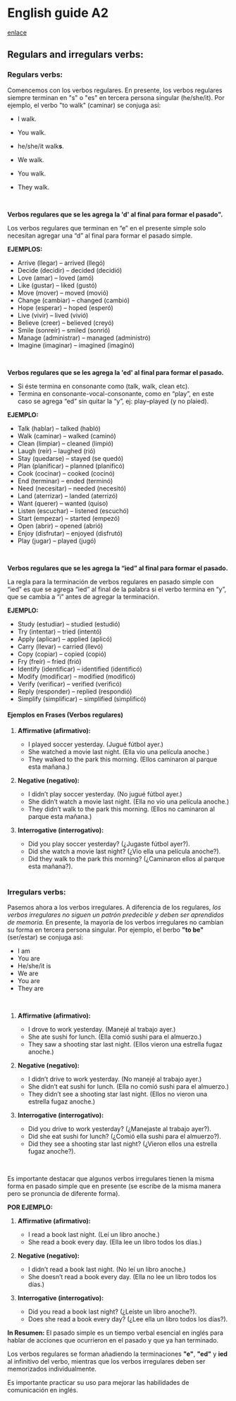 # English guide A2 #

[enlace](https://multilingualmentor.com/verbos-regulares-e-irregulares/#:~:text=Existen%20dos%20tipos%20de%20verbos%20en%20ingl%C3%A9s:%20regulares)

## Regulars and irregulars verbs: ##

### Regulars verbs: ###

Comencemos con los verbos regulares. En presente, los verbos regulares siempre terminan en "s" o "es" en tercera persona singular (he/she/it). Por ejemplo, el verbo "to walk" (caminar) se conjuga así:

* I walk.
* You walk.
* he/she/it walk**s**.
* We walk.
* You walk.
* They walk.

    <br/>
    
**Verbos regulares que se les agrega la 'd' al final para formar el pasado".**

Los verbos regulares que terminan en “e” en el presente simple solo necesitan agregar una “d” al final para formar el pasado simple.

**EJEMPLOS:**

- Arrive (llegar) – arrived (llegó)
- Decide (decidir) – decided (decidió)
- Love (amar) – loved (amó)
- Like (gustar) – liked (gustó)
- Move (mover) – moved (movió)
- Change (cambiar) – changed (cambió)
- Hope (esperar) – hoped (esperó)
- Live (vivir) – lived (vivió)
- Believe (creer) – believed (creyó)
- Smile (sonreír) – smiled (sonrió)
- Manage (administrar) – managed (administró)
- Imagine (imaginar) – imagined (imaginó)

<br/>

**Verbos regulares que se les agrega la 'ed' al final para formar el pasado.**

* Si éste termina en consonante como (talk, walk, clean etc).
* Termina en consonante-vocal-consonante, como en “play”, en este caso se agrega “ed” sin quitar la “y”, ej: play–played (y no plaied).

**EJEMPLO:**

* Talk (hablar) – talked (habló)
* Walk (caminar) – walked (caminó)
* Clean (limpiar) – cleaned (limpió)
* Laugh (reír) – laughed (rió)
* Stay (quedarse) – stayed (se quedó)
* Plan (planificar) – planned (planificó)
* Cook (cocinar) – cooked (cocinó)
* End (terminar) – ended (terminó)
* Need (necesitar) – needed (necesitó)
* Land (aterrizar) – landed (aterrizó)
* Want (querer) – wanted (quiso)
* Listen (escuchar) – listened (escuchó)
* Start (empezar) – started (empezó)
* Open (abrir) – opened (abrió)
* Enjoy (disfrutar) – enjoyed (disfrutó)
* Play (jugar) – played (jugó)

<br/>

**Verbos regulares que se les agrega la “ied” al final para formar el pasado.**

La regla para la terminación de verbos regulares en pasado simple con “ied” es que se agrega “ied” al final de la palabra si el verbo termina en “y”, que se cambia a “i” antes de agregar la terminación.

**EJEMPLO:**

* Study (estudiar) – studied (estudió)
* Try (intentar) – tried (intentó)
* Apply (aplicar) – applied (aplicó)
* Carry (llevar) – carried (llevó)
* Copy (copiar) – copied (copió)
* Fry (freír) – fried (frió)
* Identify (identificar) – identified (identificó)
* Modify (modificar) – modified (modificó)
* Verify (verificar) – verified (verificó)
* Reply (responder) – replied (respondió)
* Simplify (simplificar) – simplified (simplificó)

#### Ejemplos en Frases (Verbos regulares)

1. **Affirmative (afirmativo):**
    * I played soccer yesterday. (Jugué fútbol ayer.)
    * She watched a movie last night. (Ella vio una película anoche.)
    * They walked to the park this morning. (Ellos caminaron al parque esta mañana.)

2. **Negative (negativo):**
    * I didn’t play soccer yesterday. (No jugué fútbol ayer.)
    * She didn’t watch a movie last night. (Ella no vio una película anoche.)
    * They didn’t walk to the park this morning. (Ellos no caminaron al parque esta mañana.)

3. **Interrogative (interrogativo):**
    * Did you play soccer yesterday? (¿Jugaste fútbol ayer?).
    * Did she watch a movie last night? (¿Vio ella una película anoche?).
    * Did they walk to the park this morning? (¿Caminaron ellos al parque esta mañana?).

    <br/>

### Irregulars verbs:
Pasemos ahora a los verbos irregulares. A diferencia de los regulares, *los verbos irregulares no siguen un patrón predecible y deben ser aprendidos de memoria.*
En presente, la mayoría de los verbos irregulares no cambian su forma en tercera persona singular. Por ejemplo, el berbo **"to be"** (ser/estar) se conjuga así:

* I am
* You are
* He/she/it is
* We are
* You are
* They are

<br/>

1. **Affirmative (afirmativo):**
    * I drove to work yesterday. (Manejé al trabajo ayer.)
    * She ate sushi for lunch. (Ella comió sushi para el almuerzo.)
    * They saw a shooting star last night. (Ellos vieron una estrella fugaz anoche.)
    
2. **Negative (negativo):**
    * I didn’t drive to work yesterday. (No manejé al trabajo ayer.)
    * She didn’t eat sushi for lunch. (Ella no comió sushi para el almuerzo.)
    * They didn’t see a shooting star last night. (Ellos no vieron una estrella fugaz anoche.)

3. **Interrogative (interrogativo):**
    * Did you drive to work yesterday? (¿Manejaste al trabajo ayer?).
    * Did she eat sushi for lunch? (¿Comió ella sushi para el almuerzo?).
    * Did they see a shooting star last night? (¿Vieron ellos una estrella fugaz anoche?).

<br/>

Es importante destacar que algunos verbos irregulares tienen la misma forma en pasado simple que en presente (se escribe de la misma manera pero se pronuncia de diferente forma).

**POR EJEMPLO:**

1. **Affirmative (afirmativo):**
    * I read a book last night. (Leí un libro anoche.)
    * She read a book every day. (Ella lee un libro todos los días.)

2. **Negative (negativo):**
    * I didn’t read a book last night. (No leí un libro anoche.)
    * She doesn’t read a book every day. (Ella no lee un libro todos los días.)

3. **Interrogative (interrogativo):**
    * Did you read a book last night? (¿Leíste un libro anoche?).
    * Does she read a book every day? (¿Lee ella un libro todos los días?).

**In Resumen:**
El pasado simple es un tiempo verbal esencial en inglés para hablar de acciones que ocurrieron en el pasado y que ya han terminado.

Los verbos regulares se forman añadiendo la terminaciones **"e"**, **"ed"** y **ied** al infinitivo del verbo, mientras que los verbos irregulares deben ser memorizados individualmente.

Es importante practicar su uso para mejorar las habilidades de comunicación en inglés.